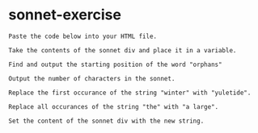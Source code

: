 # sonnet-exercise

    Paste the code below into your HTML file. 
    
    Take the contents of the sonnet div and place it in a variable. 
    
    Find and output the starting position of the word "orphans" 
    
    Output the number of characters in the sonnet. 
    
    Replace the first occurance of the string "winter" with "yuletide". 
    
    Replace all occurances of the string "the" with "a large". 
    
    Set the content of the sonnet div with the new string.
